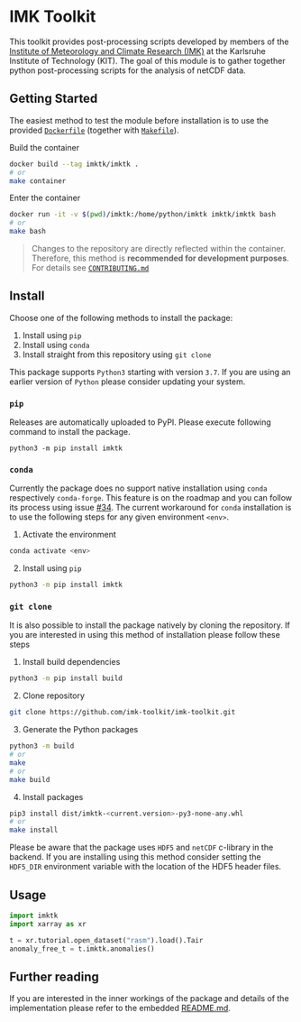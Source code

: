 # IMK Toolkit

This toolkit provides post-processing scripts developed by members of the
[Institute of Meteorology and Climate Research (IMK)](https://dev.to/epassaro/keep-your-research-reproducible-with-conda-pack-and-github-actions-339n)
at the Karlsruhe Institute of Technology (KIT). The goal of this module is to
gather together python post-processing scripts for the analysis of netCDF data.

## Getting Started
The easiest method to test the module before installation is to use the
provided  [`Dockerfile`](/Dockerfile) (together with [`Makefile`](/Makefile)).

Build the container
```bash
docker build --tag imktk/imktk .
# or
make container
```

Enter the container
```bash
docker run -it -v $(pwd)/imktk:/home/python/imktk imktk/imktk bash
# or
make bash
```
> Changes to the repository are directly reflected within the container.
> Therefore, this method is **recommended for development purposes**.
> For details see [`CONTRIBUTING.md`](/CONTRIBUTING.md)

## Install

Choose one of the following methods to install the package:

1. Install using `pip`
2. Install using `conda`
3. Install straight from this repository using `git clone`

This package supports `Python3` starting with version `3.7`. If you are using
an earlier version of `Python` please consider updating your system.

### `pip`

Releases are automatically uploaded to PyPI. Please execute following command
to install the package.

```
python3 -m pip install imktk
```

### `conda`

Currently the package does no support native installation using `conda`
respectively `conda-forge`. This feature is on the roadmap and you can follow
its process using issue [#34](https://github.com/imk-toolkit/imk-toolkit/issues/34).
The current workaround for `conda` installation is to use the following steps
for any given environment `<env>`.

1. Activate the environment
```bash
conda activate <env>
```
2. Install using `pip`
```bash
python3 -m pip install imktk
```

### `git clone`

It is also possible to install the package natively by cloning the repository.
If you are interested in using this method of installation please follow
these steps

1. Install build dependencies
```bash
python3 -m pip install build
```

2. Clone repository

```bash
git clone https://github.com/imk-toolkit/imk-toolkit.git
```

3. Generate the Python packages

```bash
python3 -m build
# or
make
# or
make build
```

4. Install packages

```bash
pip3 install dist/imktk-<current.version>-py3-none-any.whl
# or
make install
```

Please be aware that the package uses `HDF5` and `netCDF` c-library in the
backend. If you are installing using this method consider setting the
`HDF5_DIR` environment variable with the location of the HDF5 header files.


## Usage

```python
import imktk
import xarray as xr

t = xr.tutorial.open_dataset("rasm").load().Tair
anomaly_free_t = t.imktk.anomalies()
```

## Further reading
If you are interested in the inner workings of the package and details of the
implementation please refer to the embedded [README.md](/imktk/README.md).
